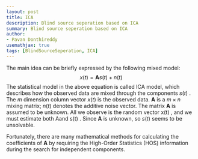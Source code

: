 ```yaml
---
layout: post
title: ICA 
description: Blind source seperation based on ICA
summary: Blind source seperation based on ICA
author:
- Pavan Donthireddy
usemathjax: true
tags: [BlindSourceSeperation, ICA]
---
```


The main idea can be briefly expressed by the following mixed model:
$$ x(t) = \mathbf{A} s(t) + n(t) $$
The statistical model in the above equation is called ICA model, which describes how the observed data are mixed through the components $s(t)$ . The $m$ dimension column vector $x(t)$ is the observed data. $\mathbf{A}$ is a $m \times n$ mixing matrix; $n(t)$ denotes the additive noise vector. The matrix $\mathbf{A}$ is assumed to be unknown. All we observe is the random vector x(t) , and we must estimate both Aand s(t) . Since $\mathbf{A}$ is unknown, so $s(t)$ seems to be unsolvable. 

Fortunately, there are many mathematical methods for calculating the coefficients of $\mathbf{A}$ by requiring the High-Order Statistics (HOS) information during the search for independent
components. 